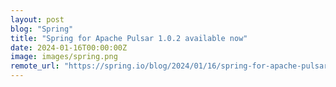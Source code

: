 ```yaml
---
layout: post
blog: "Spring"
title: "Spring for Apache Pulsar 1.0.2 available now"
date: 2024-01-16T00:00:00Z
image: images/spring.png
remote_url: "https://spring.io/blog/2024/01/16/spring-for-apache-pulsar-1-0-2-available-now"
---
```

